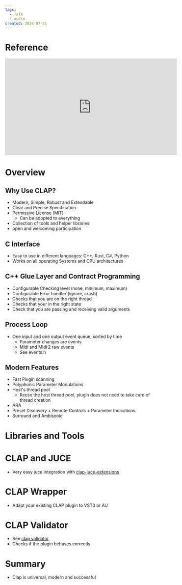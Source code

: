 ```yaml
---
tags:
  - Talk
  - audio
created: 2024-07-31
---
```

# Reference

<iframe width="560" height="315" src="https://www.youtube.com/embed/9kuP87ZMHJo?si=FFTkU7StGecxGArC" title="YouTube video player" frameborder="0" allow="accelerometer; autoplay; clipboard-write; encrypted-media; gyroscope; picture-in-picture; web-share" referrerpolicy="strict-origin-when-cross-origin" allowfullscreen></iframe>

# Overview

## Why Use CLAP?

- Modern, Simple, Robust and Extendable
- Clear and Precise Specification
- Permissive License (MIT)
	- Can be adopted to everything
- Collection of tools and helper libraries
- open and welcoming participation

## C Interface

- Easy to use in different languages: C++, Rust, C#, Python
- Works on all operating Systems and CPU architectures

## C++ Glue Layer and Contract Programming

- Configurable Checking level (none, minimum, maximum)
- Configurable Error handler (ignore, crash)
- Checks that you are on the right thread
- Checks that your in the right state
- Check that you are passing and receiving valid arguments

## Process Loop

- One input and one output event queue, sorted by time
	- Parameter changes are events
	- Midi and Midi 2 raw events
	- See events.h

## Modern Features

- Fast Plugin scanning
- Polyphonic Parameter Modulations
- Host's thread pool
	- Reuse the host thread pool, plugin does not need to take care of thread creation
- ARA
- Preset Discovery + Remote Controls + Parameter Indications
- Surround and Ambisonic

# Libraries and Tools

# CLAP and JUCE

- Very easy juce integration with [clap-juce-extensions](https://github.com/free-audio/clap-juce-extensions)

# CLAP Wrapper

- Adapt your existing CLAP plugin to VST3 or AU

# CLAP Validator

- See [clap validator](https://github.com/free-audio/clap-validator)
- Checks if the plugin behaves correctly

# Summary

- Clap is universal, modern and successful
